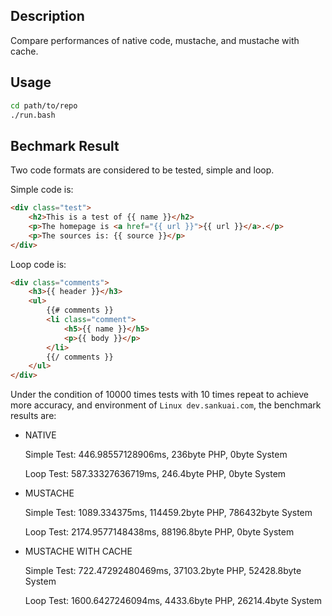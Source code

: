 ## Description

Compare performances of native code, mustache, and mustache with cache.

## Usage

```bash
cd path/to/repo
./run.bash
```

## Bechmark Result

Two code formats are considered to be tested, simple and loop.

Simple code is:

```html
<div class="test">
    <h2>This is a test of {{ name }}</h2>
    <p>The homepage is <a href="{{ url }}">{{ url }}</a>.</p>
    <p>The sources is: {{ source }}</p>
</div>
```

Loop code is:

```html
<div class="comments">
    <h3>{{ header }}</h3>
    <ul>
        {{# comments }}
        <li class="comment">
            <h5>{{ name }}</h5>
            <p>{{ body }}</p>
        </li>
        {{/ comments }}
    </ul>
</div>
```

Under the condition of 10000 times tests with 10 times repeat to achieve more accuracy, and environment of `Linux dev.sankuai.com`, the benchmark results are:

-   NATIVE

    Simple Test: 446.98557128906ms, 236byte PHP, 0byte System

    Loop Test: 587.33327636719ms, 246.4byte PHP, 0byte System

-   MUSTACHE

    Simple Test: 1089.334375ms, 114459.2byte PHP, 786432byte System

    Loop Test: 2174.9577148438ms, 88196.8byte PHP, 0byte System

-   MUSTACHE WITH CACHE

    Simple Test: 722.47292480469ms, 37103.2byte PHP, 52428.8byte System

    Loop Test: 1600.6427246094ms, 4433.6byte PHP, 26214.4byte System
